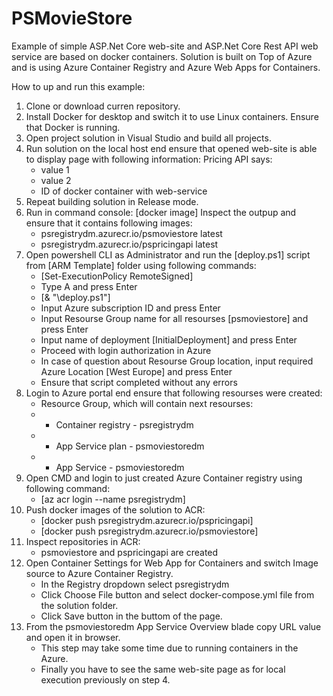 # PSMovieStore
Example of simple ASP.Net Core web-site and ASP.Net Core Rest API web service are based on docker containers.
Solution is built on Top of Azure and is using Azure Container Registry and Azure Web Apps for Containers.

How to up and run this example:
1. Clone or download curren repository.
2. Install Docker for desktop and switch it to use Linux containers. Ensure that Docker is running.
3. Open project solution in Visual Studio and build all projects.
4. Run solution on the local host end ensure that opened web-site is able to display page with following information:
	Pricing API says:
	- value 1
	- value 2
	- ID of docker container with web-service
5. Repeat building solution in Release mode.
6. Run in command console: [docker image]
   Inspect the outpup and ensure that it contains following images:
	- psregistrydm.azurecr.io/psmoviestore  latest
	- psregistrydm.azurecr.io/pspricingapi  latest
7. Open powershell CLI as Administrator and run the [deploy.ps1] script from [ARM Template] folder using following commands:
	- [Set-ExecutionPolicy RemoteSigned] 
	- Type A and press Enter
	- [& "<Absolute path to deploy.ps1>\deploy.ps1"]
	- Input Azure subscription ID and press Enter
	- Input Resourse Group name for all resourses [psmoviestore] and press Enter
	- Input name of deployment [InitialDeployment] and press Enter
	- Proceed with login authorization in Azure
	- In case of question about Resourse Group location, input required Azure Location [West Europe] and press Enter
	- Ensure that script completed without any errors
8. Login to Azure portal end ensure that following resourses were created:
	- Resource Group, which will contain next resourses:
	- - Container registry - psregistrydm
	- - App Service plan - psmoviestoredm
	- - App Service - psmoviestoredm
9. Open CMD and login to just created Azure Container registry using following command:
	- [az acr login --name psregistrydm]
10. Push docker images of the solution to ACR:
	- [docker push psregistrydm.azurecr.io/pspricingapi]
	- [docker push psregistrydm.azurecr.io/psmoviestore]
11. Inspect repositories in ACR:
	- psmoviestore and pspricingapi are created
12. Open Container Settings for Web App for Containers and switch Image source to Azure Container Registry.
	- In the Registry dropdown select psregistrydm
	- Click Choose File button and select docker-compose.yml file from the solution folder.
	- Click Save button in the buttom of the page.
13. From the psmoviestoredm App Service Overview blade copy URL value and open it in browser.
	- This step may take some time due to running containers in the Azure.
	- Finally you have to see the same web-site page as for local execution previously on step 4.
		
	
	
	
